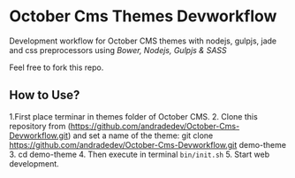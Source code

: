 # October Cms Themes Devworkflow

Development workflow for October CMS themes with nodejs, gulpjs, jade and css preprocessors using *Bower, Nodejs, Gulpjs & SASS*

Feel free to fork this repo.

## How to Use?
1.First place terminar in themes folder of October CMS.
2. Clone this repository from (https://github.com/andradedev/October-Cms-Devworkflow.git) and set a name of the theme: git clone https://github.com/andradedev/October-Cms-Devworkflow.git demo-theme
3. cd demo-theme
4. Then execute in terminal `bin/init.sh`
5. Start web development.